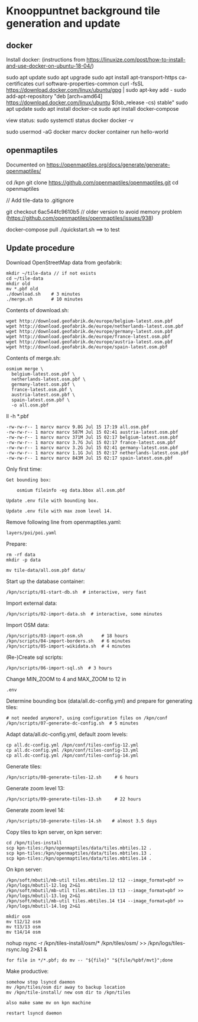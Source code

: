 # Knooppuntnet background tile generation and update

## docker

Install docker: (instructions from https://linuxize.com/post/how-to-install-and-use-docker-on-ubuntu-18-04/)

  sudo apt update
  sudo apt upgrade
  sudo apt install apt-transport-https ca-certificates curl software-properties-common
  curl -fsSL https://download.docker.com/linux/ubuntu/gpg | sudo apt-key add -
  sudo add-apt-repository "deb [arch=amd64] https://download.docker.com/linux/ubuntu $(lsb_release -cs) stable"
  sudo apt update
  sudo apt install docker-ce
  sudo apt install docker-compose

  view status:
    sudo systemctl status docker
    docker -v

  sudo usermod -aG docker marcv
  docker container run hello-world

## openmaptiles

Documented on https://openmaptiles.org/docs/generate/generate-openmaptiles/

  cd /kpn
  git clone https://github.com/openmaptiles/openmaptiles.git
  cd openmaptiles

  // Add tile-data to .gitignore

  git checkout  6ac544fc9610b5 // older version to avoid memory problem (https://github.com/openmaptiles/openmaptiles/issues/938)

  docker-compose pull
  ./quickstart.sh ==> to test

## Update procedure

Download OpenStreetMap data from geofabrik:

    mkdir ~/tile-data // if not exists
    cd ~/tile-data
    mkdir old
    mv *.pbf old
    ./download.sh    # 3 minutes
    ./merge.sh       # 10 minutes

Contents of download.sh:

	wget http://download.geofabrik.de/europe/belgium-latest.osm.pbf
	wget http://download.geofabrik.de/europe/netherlands-latest.osm.pbf
	wget http://download.geofabrik.de/europe/germany-latest.osm.pbf
	wget http://download.geofabrik.de/europe/france-latest.osm.pbf
	wget http://download.geofabrik.de/europe/austria-latest.osm.pbf
	wget http://download.geofabrik.de/europe/spain-latest.osm.pbf

Contents of merge.sh:

	osmium merge \
	  belgium-latest.osm.pbf \
	  netherlands-latest.osm.pbf \
	  germany-latest.osm.pbf \
	  france-latest.osm.pbf \
	  austria-latest.osm.pbf \
	  spain-latest.osm.pbf \
	  -o all.osm.pbf


ll -h *.pbf

	-rw-rw-r-- 1 marcv marcv 9.8G Jul 15 17:19 all.osm.pbf
	-rw-rw-r-- 1 marcv marcv 587M Jul 15 02:41 austria-latest.osm.pbf
	-rw-rw-r-- 1 marcv marcv 371M Jul 15 02:17 belgium-latest.osm.pbf
	-rw-rw-r-- 1 marcv marcv 3.7G Jul 15 02:17 france-latest.osm.pbf
	-rw-rw-r-- 1 marcv marcv 3.2G Jul 15 02:41 germany-latest.osm.pbf
	-rw-rw-r-- 1 marcv marcv 1.1G Jul 15 02:17 netherlands-latest.osm.pbf
	-rw-rw-r-- 1 marcv marcv 843M Jul 15 02:17 spain-latest.osm.pbf


Only first time:

    Get bounding box:
    
        osmium fileinfo -eg data.bbox all.osm.pbf
    
    Update .env file with bounding box.
    
    Update .env file with max zoom level 14.

Remove following line from openmaptiles.yaml:

	layers/poi/poi.yaml

Prepare:

	rm -rf data
	mkdir -p data

	mv tile-data/all.osm.pbf data/

Start up the database container:

	/kpn/scripts/01-start-db.sh  # interactive, very fast

Import external data:

	/kpn/scripts/02-import-data.sh  # interactive, some minutes

Import OSM data:

	/kpn/scripts/03-import-osm.sh       # 18 hours
	/kpn/scripts/04-import-borders.sh   # 6 minutes
	/kpn/scripts/05-import-wikidata.sh  # 4 minutes

(Re-)Create sql scripts:

	/kpn/scripts/06-import-sql.sh  # 3 hours

Change MIN_ZOOM to 4 and MAX_ZOOM to 12 in

	.env

Determine bounding box (data/all.dc-config.yml) and prepare for generating tiles:

	# not needed anymore?, using configuration files on /kpn/conf
	/kpn/scripts/07-generate-dc-config.sh  # 5 minutes

Adapt data/all.dc-config.yml, default zoom levels:

	cp all.dc-config.yml /kpn/conf/tiles-config-12.yml
	cp all.dc-config.yml /kpn/conf/tiles-config-13.yml
	cp all.dc-config.yml /kpn/conf/tiles-config-14.yml

Generate tiles:

	/kpn/scripts/08-generate-tiles-12.sh     # 6 hours

Generate zoom level 13:

	/kpn/scripts/09-generate-tiles-13.sh     # 22 hours

Generate zoom level 14:

	/kpn/scripts/10-generate-tiles-14.sh    # almost 3.5 days

Copy tiles to kpn server, on kpn server:

	cd /kpn/tiles-install
	scp kpn-tiles:/kpn/openmaptiles/data/tiles.mbtiles.12 .
	scp kpn-tiles:/kpn/openmaptiles/data/tiles.mbtiles.13 .
	scp kpn-tiles:/kpn/openmaptiles/data/tiles.mbtiles.14 .

On kpn server:

	/kpn/soft/mbutil/mb-util tiles.mbtiles.12 t12 --image_format=pbf >> /kpn/logs/mbutil-12.log 2>&1 
	/kpn/soft/mbutil/mb-util tiles.mbtiles.13 t13 --image_format=pbf >> /kpn/logs/mbutil-13.log 2>&1 
	/kpn/soft/mbutil/mb-util tiles.mbtiles.14 t14 --image_format=pbf >> /kpn/logs/mbutil-14.log 2>&1 

	mkdir osm
	mv t12/12 osm
	mv t13/13 osm
	mv t14/14 osm


nohup rsync -r /kpn/tiles-install/osm/* /kpn/tiles/osm/ >> /kpn/logs/tiles-rsync.log 2>&1 &

	for file in */*.pbf; do mv -- "${file}" "${file/%pbf/mvt}";done


Make productive:

	somehow stop lsyncd daemon
	mv /kpn/tiles/osm dir away to backup location
	mv /kpn/tile-install/ new osm dir to /kpn/tiles

	also make same mv on kpn machine

	restart lsyncd daemon